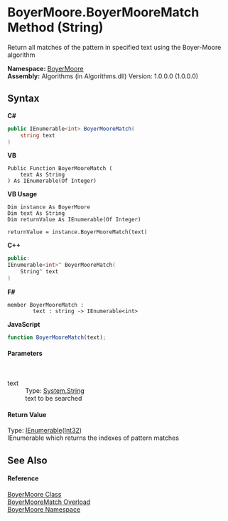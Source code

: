 # BoyerMoore.BoyerMooreMatch Method (String)
 

Return all matches of the pattern in specified text using the Boyer-Moore algorithm

**Namespace:**&nbsp;<a href="71aac8e1-3159-96a7-d7cc-16f841dec445">BoyerMoore</a><br />**Assembly:**&nbsp;Algorithms (in Algorithms.dll) Version: 1.0.0.0 (1.0.0.0)

## Syntax

**C#**<br />
``` C#
public IEnumerable<int> BoyerMooreMatch(
	string text
)
```

**VB**<br />
``` VB
Public Function BoyerMooreMatch ( 
	text As String
) As IEnumerable(Of Integer)
```

**VB Usage**<br />
``` VB Usage
Dim instance As BoyerMoore
Dim text As String
Dim returnValue As IEnumerable(Of Integer)

returnValue = instance.BoyerMooreMatch(text)
```

**C++**<br />
``` C++
public:
IEnumerable<int>^ BoyerMooreMatch(
	String^ text
)
```

**F#**<br />
``` F#
member BoyerMooreMatch : 
        text : string -> IEnumerable<int> 

```

**JavaScript**<br />
``` JavaScript
function BoyerMooreMatch(text);
```


#### Parameters
&nbsp;<dl><dt>text</dt><dd>Type: <a href="http://msdn2.microsoft.com/en-us/library/s1wwdcbf" target="_blank">System.String</a><br />text to be searched</dd></dl>

#### Return Value
Type: <a href="http://msdn2.microsoft.com/en-us/library/9eekhta0" target="_blank">IEnumerable</a>(<a href="http://msdn2.microsoft.com/en-us/library/td2s409d" target="_blank">Int32</a>)<br />IEnumerable which returns the indexes of pattern matches

## See Also


#### Reference
<a href="96315529-98e0-e49f-22ac-1994c21731a6">BoyerMoore Class</a><br /><a href="6667f455-bf56-97fa-663f-847c29d8f892">BoyerMooreMatch Overload</a><br /><a href="71aac8e1-3159-96a7-d7cc-16f841dec445">BoyerMoore Namespace</a><br />